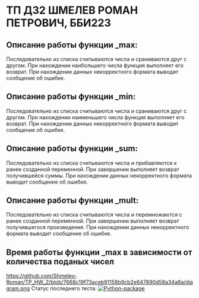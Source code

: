 # ТП ДЗ2 ШМЕЛЕВ РОМАН ПЕТРОВИЧ, ББИ223
## Описание работы функции _max:
  Последовательно из списка считываются числа и сраниваются друг с другом. При нахождении наибольшего числа функция выполняет его возврат. При нахождении данных некорректного формата выводит сообщение об ошибке.
## Описание работы функции _min:
  Последовательно из списка считываются числа и сраниваются друг с другом. При нахождении наименьшего числа функция выполняет его возврат. При нахождении данных некорректного формата выводит сообщение об ошибке.
## Описание работы функции _sum:
  Последовательно из списка считываются числа и прибавляются к ранее созданной переменной. При завершении выполняет возврат получившейся суммы. При нахождении данных некорректного формата выводит сообщение об ошибке.
## Описание работы функции _mult:
  Последовательно из списка считываются числа и перемножаются с ранее созданной переменной. При завершении выполняет возврат получившегося произведения. При нахождении данных некорректного формата выводит сообщение об ошибке.
## Время работы функции _max в зависимости от количества поданых чисел
https://github.com/Shmelev-Roman/TP_HW_2/blob/7668c19f73aceb91158b9cb2e647890d58a34a8a/diagram.png
Статус последнего теста:
[![Python-package](https://github.com/Shmelev-Roman/TP_HW_2/actions/workflows/mycation.yml/badge.svg)](https://github.com/Shmelev-Roman/TP_HW_2/actions/workflows/mycation.yml)
